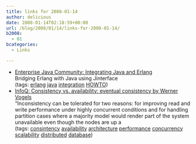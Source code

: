 ```yaml
---
title: links for 2008-01-14
author: delicious
date: 2008-01-14T02:18:59+00:00
url: /blog/2008/01/14/links-for-2008-01-14/
b2008:
  - 01
bcategories:
  - Links

---
```

  * <div>
      <a href="http://www.theserverside.com/tt/articles/article.tss?l=IntegratingJavaandErlang">Enterprise Java Community: Integrating Java and Erlang</a>
    </div>
    
    <div>
      Bridging Erlang with Java using Jinterface
    </div>
    
    <div>
      (tags: <a href="http://del.icio.us/frodenas/erlang">erlang</a> <a href="http://del.icio.us/frodenas/java">java</a> <a href="http://del.icio.us/frodenas/integration">integration</a> <a href="http://del.icio.us/frodenas/HOWTO">HOWTO</a>)
    </div>

  * <div>
      <a href="http://www.infoq.com/news/2008/01/consistency-vs-availability">InfoQ: Consistency vs. availability: eventual consistency by Werner Vogels</a>
    </div>
    
    <div>
      &#8220;Inconsistency can be tolerated for two reasons: for improving read and write performance under highly concurrent conditions and for handling partition cases where a majority model would render part of the system unavailable even though the nodes are up a
    </div>
    
    <div>
      (tags: <a href="http://del.icio.us/frodenas/consintency">consintency</a> <a href="http://del.icio.us/frodenas/availability">availability</a> <a href="http://del.icio.us/frodenas/architecture">architecture</a> <a href="http://del.icio.us/frodenas/performance">performance</a> <a href="http://del.icio.us/frodenas/concurrency">concurrency</a> <a href="http://del.icio.us/frodenas/scalability">scalability</a> <a href="http://del.icio.us/frodenas/distributed">distributed</a> <a href="http://del.icio.us/frodenas/database">database</a>)
    </div>